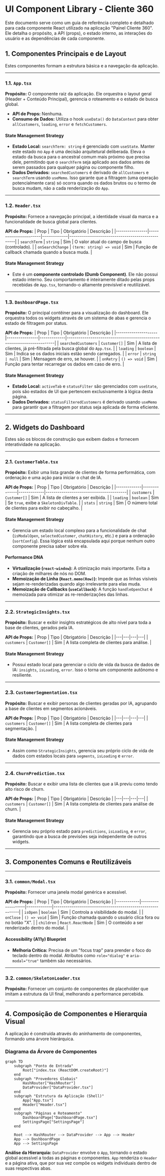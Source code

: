 
# UI Component Library - Cliente 360

Este documento serve como um guia de referência completo e detalhado para cada componente React utilizado na aplicação "Painel Cliente 360". Ele detalha o propósito, a API (props), o estado interno, as interações do usuário e as dependências de cada componente.

## 1. Componentes Principais e de Layout

Estes componentes formam a estrutura básica e a navegação da aplicação.

---

### 1.1. `App.tsx`

**Propósito:** O componente raiz da aplicação. Ele orquestra o layout geral (Header + Conteúdo Principal), gerencia o roteamento e o estado de busca global.

*   **API de Props:** Nenhuma.
*   **Consumo de Dados:** Utiliza o hook `useData()` do `DataContext` para obter `allCustomers`, `loading`, `error` e `fetchCustomers`.

#### State Management Strategy
*   **Estado Local:** `searchTerm: string` é gerenciado com `useState`. Manter este estado no `App` é uma decisão arquitetural deliberada. Eleva o estado da busca para o ancestral comum mais próximo que precisa dele, permitindo que o `searchTerm` seja aplicado aos dados antes de serem passados para qualquer página ou componente filho.
*   **Dados Derivados:** `searchedCustomers` é derivado de `allCustomers` e `searchTerm` usando `useMemo`. Isso garante que a filtragem (uma operação potencialmente cara) só ocorra quando os dados brutos ou o termo de busca mudam, não a cada renderização do `App`.

---

### 1.2. `Header.tsx`

**Propósito:** Fornece a navegação principal, a identidade visual da marca e a funcionalidade de busca global para clientes.

**API de Props:**
| Prop           | Tipo                  | Obrigatório | Descrição                                        |
|----------------|-----------------------|-------------|--------------------------------------------------|
| `searchTerm`     | `string`              | Sim         | O valor atual do campo de busca (controlado).      |
| `onSearchChange` | `(term: string) => void` | Sim         | Função de callback chamada quando a busca muda. |

#### State Management Strategy
*   Este é um **componente controlado (Dumb Component)**. Ele não possui estado interno. Seu comportamento é inteiramente ditado pelas props recebidas de `App.tsx`, tornando-o altamente previsível e reutilizável.

---

### 1.3. `DashboardPage.tsx`

**Propósito:** O principal contêiner para a visualização do dashboard. Ele orquestra todos os widgets através de um sistema de abas e gerencia o estado de filtragem por status.

**API de Props:**
| Prop                | Tipo           | Obrigatório | Descrição                                                              |
|---------------------|----------------|-------------|------------------------------------------------------------------------|
| `searchedCustomers` | `Customer[]`   | Sim         | A lista de clientes, já pré-filtrada pela busca global do `App.tsx`. |
| `loading`           | `boolean`      | Sim         | Indica se os dados iniciais estão sendo carregados.                      |
| `error`             | `string | null` | Sim         | Mensagem de erro, se houver.                                           |
| `onRetry`           | `() => void`   | Sim         | Função para tentar recarregar os dados em caso de erro.                  |

#### State Management Strategy
*   **Estado Local:** `activeTab` e `statusFilter` são gerenciados com `useState`, pois são estados de UI que pertencem exclusivamente à lógica desta página.
*   **Dados Derivados:** `statusFilteredCustomers` é derivado usando `useMemo` para garantir que a filtragem por status seja aplicada de forma eficiente.

---

## 2. Widgets do Dashboard

Estes são os blocos de construção que exibem dados e fornecem interatividade na aplicação.

---

### 2.1. `CustomerTable.tsx`

**Propósito:** Exibir uma lista grande de clientes de forma performática, com ordenação e uma ação para iniciar o chat de IA.

**API de Props:**
| Prop        | Tipo         | Obrigatório | Descrição                               |
|-------------|--------------|-------------|-----------------------------------------|
| `customers` | `Customer[]` | Sim         | A lista de clientes a ser exibida.      |
| `loading`   | `boolean`    | Sim         | Se `true`, exibe a `SkeletonDivTable`. |
| `stats`     | `string`     | Sim         | O número total de clientes para exibir no cabeçalho. |

#### State Management Strategy
*   Gerencia um estado local complexo para a funcionalidade de chat (`isModalOpen`, `selectedCustomer`, `chatHistory`, etc.) e para a ordenação (`sortConfig`). Essa lógica está encapsulada aqui porque nenhum outro componente precisa saber sobre ela.

#### Performance DNA
*   **Virtualização (`react-window`):** A otimização mais importante. Evita a criação de milhares de nós no DOM.
*   **Memoização de Linha (`React.memo(Row)`):** Impede que as linhas visíveis sejam re-renderizadas quando algo irrelevante para elas muda.
*   **Memoização de Callbacks (`useCallback`):** A função `handleOpenChat` é memoizada para otimizar as re-renderizações das linhas.

---

### 2.2. `StrategicInsights.tsx`

**Propósito:** Buscar e exibir insights estratégicos de alto nível para toda a base de clientes, gerados pela IA.

**API de Props:**
| Prop | Tipo | Obrigatório | Descrição |
|---|---|---|---|
| `customers` | `Customer[]` | Sim | A lista completa de clientes para análise. |

#### State Management Strategy
*   Possui estado local para gerenciar o ciclo de vida da busca de dados de IA: `insights`, `isLoading`, `error`. Isso o torna um componente autônomo e resiliente.

---

### 2.3. `CustomerSegmentation.tsx`

**Propósito:** Buscar e exibir personas de clientes geradas por IA, agrupando a base de clientes em segmentos acionáveis.

**API de Props:**
| Prop | Tipo | Obrigatório | Descrição |
|---|---|---|---|
| `customers` | `Customer[]` | Sim | A lista completa de clientes para segmentação. |

#### State Management Strategy
*   Assim como `StrategicInsights`, gerencia seu próprio ciclo de vida de dados com estados locais para `segments`, `isLoading` e `error`.

---

### 2.4. `ChurnPrediction.tsx`

**Propósito:** Buscar e exibir uma lista de clientes que a IA previu como tendo alto risco de churn.

**API de Props:**
| Prop | Tipo | Obrigatório | Descrição |
|---|---|---|---|
| `customers` | `Customer[]` | Sim | A lista completa de clientes para análise de churn. |

#### State Management Strategy
*   Gerencia seu próprio estado para `predictions`, `isLoading`, e `error`, garantindo que a busca de previsões seja independente de outros widgets.

---

## 3. Componentes Comuns e Reutilizáveis

---

### 3.1. `common/Modal.tsx`

**Propósito:** Fornecer uma janela modal genérica e acessível.

**API de Props:**
| Prop       | Tipo              | Obrigatório | Descrição                                                  |
|------------|-------------------|-------------|------------------------------------------------------------|
| `isOpen`   | `boolean`         | Sim         | Controla a visibilidade do modal.                          |
| `onClose`  | `() => void`      | Sim         | Função chamada quando o usuário clica fora ou no botão "X". |
| `children` | `React.ReactNode` | Sim         | O conteúdo a ser renderizado dentro do modal.              |

#### Accessibility (A11y) Blueprint
*   **Melhoria Crítica:** Precisa de um "focus trap" para prender o foco do teclado dentro do modal. Atributos como `role="dialog"` e `aria-modal="true"` também são necessários.

---

### 3.2. `common/SkeletonLoader.tsx`

**Propósito:** Fornecer um conjunto de componentes de placeholder que imitam a estrutura da UI final, melhorando a performance percebida.

---
## 4. Composição de Componentes e Hierarquia Visual

A aplicação é construída através do aninhamento de componentes, formando uma árvore hierárquica.

### Diagrama da Árvore de Componentes

```mermaid
graph TD
    subgraph "Ponto de Entrada"
        Root["index.tsx (ReactDOM.createRoot)"]
    end
    subgraph "Provedores Globais"
        HashRouter["HashRouter"]
        DataProvider["DataProvider.tsx"]
    end
    subgraph "Estrutura da Aplicação (Shell)"
        App["App.tsx"]
        Header["Header.tsx"]
    end
    subgraph "Páginas e Roteamento"
        DashboardPage["DashboardPage.tsx"]
        SettingsPage["SettingsPage"]
    end
    
    Root --> HashRouter --> DataProvider --> App --> Header
    App --> DashboardPage
    App --> SettingsPage
```
**Análise da Hierarquia:** `DataProvider` envolve o `App`, tornando o estado global acessível a todas as páginas e componentes. `App` renderiza o `Header` e a página ativa, que por sua vez compõe os widgets individuais dentro de suas respectivas abas.
